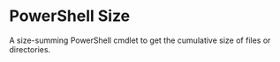 # PowerShell Size

A size-summing PowerShell cmdlet to get the cumulative size of files or directories.
